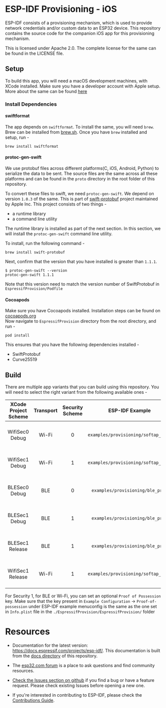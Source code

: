 # ESP-IDF Provisioning - iOS

ESP-IDF consists of a provisioning mechanism, which is used to provide network credentials and/or custom data to an ESP32 device.
This repository contains the source code for the companion iOS app for this provisioning mechanism.

This is licensed under Apache 2.0. The complete license for the same can be found in the LICENSE file.

## Setup

To build this app, you will need a macOS development machines, with XCode installed. Make sure you have a developer account with Apple setup. More about the same can be found [here](https://developer.apple.com/support/compare-memberships/)

### Install Dependencies
#### swiftformat
The app depends on `swiftformat`. To install the same, you will need `brew`. Brew can be installed from [brew.sh](https://brew.sh). Once you have `brew` installed and setup, run -

```
brew install swiftformat
```

#### protoc-gen-swift
We use protobuf files across different platforms(C, iOS, Android, Python) to serialize the data to be sent. The source files are the same across all these platforms and can be found in the `proto` directory in the root folder of this repository.

To convert these files to swift, we need `protoc-gen-swift`. We depend on version `1.0.3` of the same. This is part of [swift-protobuf](https://github.com/apple/swift-protobuf) project maintained by Apple Inc. This project consists of two things -
 - a runtime library
 - a command line utility

The runtime library is installed as part of the next section. In this section, we will install the `protoc-gen-swift` command line utility.

To install, run the following command -

```
brew install swift-protobuf
```
Next, confirm that the version that you have installed is greater than `1.1.1`.

```
$ protoc-gen-swift --version
protoc-gen-swift 1.1.1
```

Note that this version need to match the version number of SwiftProtobuf in `EspressifProvision/Podfile`


#### Cocoapods
Make sure you have Cocoapods installed. Installation steps can be found on [cocoapods.org](https://cocoapods.org)  
Now navigate to `EspressifProvision` directory from the root directory, and run -

```
pod install
```

This ensures that you have the following dependencies installed -
- SwiftProtobuf
- Curve25519

## Build

There are multiple app variants that you can build using this repository. You will need to select the right variant from the following available ones -


|XCode Project Scheme|Transport|Security Scheme|ESP-IDF Example| ESP-IDF Example menuconfig|
|:----:|:-------:|:------------:|:-------------:|:-------------------------:|
|WifiSec0 Debug|Wi-Fi|0|`examples/provisioning/softap_prov`|`Example Configuration` -> Deselect `Use Security Version 1`|
|WifiSec1 Debug|Wi-Fi|1|`examples/provisioning/softap_prov`|`Example Configuration` -> Select `Use Security Version 1`|
|BLESec0 Debug|BLE|0|`examples/provisioning/ble_prov`|`Example Configuration` -> Deselect `Use Security Version 1`|
|BLESec1 Debug|BLE|1|`examples/provisioning/ble_prov`|`Example Configuration` -> Select `Use Security Version 1`|
|BLESec1 Release|BLE|1|`examples/provisioning/ble_prov`|`Example Configuration` -> Select `Use Security Version 1`|
|WifiSec1 Release|Wi-Fi|1|`examples/provisioning/softap_prov`|`Example Configuration` -> Select `Use Security Version 1`|


For Security 1, for BLE or Wi-Fi, you can set an optional `Proof of Possession` key. Make sure that the key present in `Example Configuration` -> `Proof-of-possession` under ESP-IDF example menuconfig is the same as the one set in `Info.plist` file in the `./EspressifProvision/EspressifProvision/` folder


# Resources

* Documentation for the latest version: https://docs.espressif.com/projects/esp-idf/. This documentation is built from the [docs directory](docs) of this repository.

* The [esp32.com forum](https://esp32.com/) is a place to ask questions and find community resources.

* [Check the Issues section on github](https://github.com/espressif/esp-idf/issues) if you find a bug or have a feature request. Please check existing Issues before opening a new one.

* If you're interested in contributing to ESP-IDF, please check the [Contributions Guide](https://docs.espressif.com/projects/esp-idf/en/latest/contribute/index.html).
